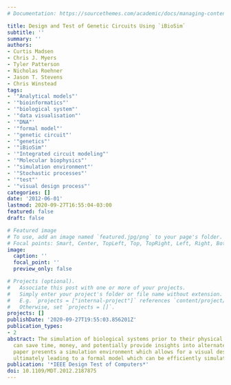```yaml
---
# Documentation: https://sourcethemes.com/academic/docs/managing-content/

title: Design and Test of Genetic Circuits Using `iBioSim`
subtitle: ''
summary: ''
authors:
- Curtis Madsen
- Chris J. Myers
- Tyler Patterson
- Nicholas Roehner
- Jason T. Stevens
- Chris Winstead
tags:
- '"Analytical models"'
- '"bioinformatics"'
- '"biological system"'
- '"data visualisation"'
- '"DNA"'
- '"formal model"'
- '"genetic circuit"'
- '"genetics"'
- '"iBioSim"'
- '"Integrated circuit modeling"'
- '"Molecular biophysics"'
- '"simulation environment"'
- '"Stochastic processes"'
- '"test"'
- '"visual design process"'
categories: []
date: '2012-06-01'
lastmod: 2020-09-27T16:55:04-03:00
featured: false
draft: false

# Featured image
# To use, add an image named `featured.jpg/png` to your page's folder.
# Focal points: Smart, Center, TopLeft, Top, TopRight, Left, Right, BottomLeft, Bottom, BottomRight.
image:
  caption: ''
  focal_point: ''
  preview_only: false

# Projects (optional).
#   Associate this post with one or more of your projects.
#   Simply enter your project's folder or file name without extension.
#   E.g. `projects = ["internal-project"]` references `content/project/deep-learning/index.md`.
#   Otherwise, set `projects = []`.
projects: []
publishDate: '2020-09-27T19:55:03.856201Z'
publication_types:
- 2
abstract: The simulation of biological systems prior to their physical implementation
  can save time, money, and potentially provide insights into alternate designs. This
  paper presents a simulation environment which allows for a visual design process
  ultimately leading to a formal model which can be efficiently simulated.
publication: '*IEEE Design Test of Computers*'
doi: 10.1109/MDT.2012.2187875
---
```

